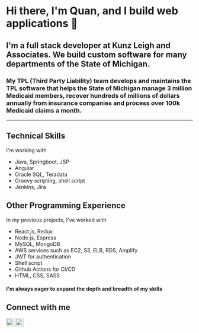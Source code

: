 # Hi there, I'm Quan, and I build web applications 👋

## I'm a full stack developer at Kunz Leigh and Associates. We build custom software for many departments of the State of Michigan.

### My TPL (Third Party Liability) team develops and maintains the TPL software that helps the State of Michigan manage 3 million Medicaid members, recover hundreds of millions of dollars annually from insurance companies and process over 100k Medicaid claims a month.

---

## Technical Skills

I'm working with
- Java, Springboot, JSP
- Angular
- Oracle SQL, Teradata
- Groovy scripting, shell script
- Jenkins, Jira

## Other Programming Experience

In my previous projects, I've worked with
- React.js, Redux
- Node.js, Express
- MySQL, MongoDB
- AWS services such as EC2, S3, ELB, RDS, Amplify
- JWT for authentication
- Shell script
- Github Actions for CI/CD
- HTML, CSS, SASS

#### I'm always eager to expand the depth and breadth of my skills

## Connect with me

[<img align="left" alt="Quan Nguyen | LinkedIn" width="22px" src="https://cdn.jsdelivr.net/npm/simple-icons@v3/icons/linkedin.svg" />][linkedin]
[<img align="left" alt="Quan Nguyen | email" width="22px" src="https://cdn.jsdelivr.net/npm/simple-icons@3.13.0/icons/gmail.svg" />][email]

<br/>

[linkedin]: https://www.linkedin.com/in/quandev2/
[email]: mailto:qnguyen.dev2@gmail.com

<!--
**QuanDev2/QuanDev2** is a ✨ _special_ ✨ repository because its `README.md` (this file) appears on your GitHub profile.

Here are some ideas to get you started:

- 🔭 I’m currently working on ...
- 🌱 I’m currently learning ...
- 👯 I’m looking to collaborate on ...
- 🤔 I’m looking for help with ...
- 💬 Ask me about ...
- 📫 How to reach me: ...
- 😄 Pronouns: ...
- ⚡ Fun fact: ...
-->
